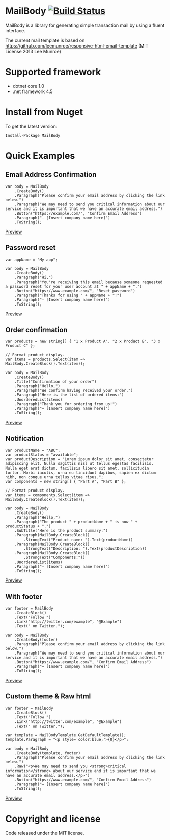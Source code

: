 # MailBody [![Build Status](https://travis-ci.org/doxakis/MailBody.svg?branch=master)](https://travis-ci.org/doxakis/MailBody)
MailBody is a library for generating simple transaction mail by using a fluent interface.

The current mail template is based on https://github.com/leemunroe/responsive-html-email-template
(MIT License 2013 Lee Munroe)

# Supported framework
- dotnet core 1.0
- .net framework 4.5

# Install from Nuget
To get the latest version:
```
Install-Package MailBody
```

# Quick Examples

## Email Address Confirmation
```
var body = MailBody
    .CreateBody()
    .Paragraph("Please confirm your email address by clicking the link below.")
    .Paragraph("We may need to send you critical information about our service and it is important that we have an accurate email address.")
    .Button("https://example.com/", "Confirm Email Address")
    .Paragraph("— [Insert company name here]")
    .ToString();
```

[Preview](https://cdn.rawgit.com/doxakis/MailBody/master/src/Example/Output/EmailAddressConfirmation.html)

## Password reset
```
var appName = "My app";

var body = MailBody
    .CreateBody()
    .Paragraph("Hi,")
    .Paragraph("You're receiving this email because someone requested a password reset for your user account at " + appName + ".")
    .Button("https://www.example.com/", "Reset password")
    .Paragraph("Thanks for using " + appName + "!")
    .Paragraph("— [Insert company name here]")
    .ToString();
```

[Preview](https://cdn.rawgit.com/doxakis/MailBody/master/src/Example/Output/PasswordReset.html)

## Order confirmation
```
var products = new string[] { "1 x Product A", "2 x Product B", "3 x Product C" };

// Format product display.
var items = products.Select(item => MailBody.CreateBlock().Text(item));
            
var body = MailBody
    .CreateBody()
    .Title("Confirmation of your order")
    .Paragraph("Hello,")
    .Paragraph("We confirm having received your order.")
    .Paragraph("Here is the list of ordered items:")
    .UnorderedList(items)
    .Paragraph("Thank you for ordering from us!")
    .Paragraph("— [Insert company name here]")
    .ToString();
```

[Preview](https://cdn.rawgit.com/doxakis/MailBody/master/src/Example/Output/OrderConfirmation.html)

## Notification
```
var productName = "ABC";
var productStatus = "available";
var productDescription = "Lorem ipsum dolor sit amet, consectetur adipiscing elit. Nulla sagittis nisl ut tellus egestas facilisis. Nulla eget erat dictum, facilisis libero sit amet, sollicitudin tortor. Morbi iaculis, urna eu tincidunt dapibus, sapien ex dictum nibh, non congue urna tellus vitae risus.";
var components = new string[] { "Part A", "Part B" };
            
// Format product display.
var items = components.Select(item => MailBody.CreateBlock().Text(item));
            
var body = MailBody
    .CreateBody()
    .Paragraph("Hello,")
    .Paragraph("The product " + productName + " is now " + productStatus + ".")
    .SubTitle("Here is the product summary:")
    .Paragraph(MailBody.CreateBlock()
        .StrongText("Product name: ").Text(productName))
    .Paragraph(MailBody.CreateBlock()
        .StrongText("Description: ").Text(productDescription))
    .Paragraph(MailBody.CreateBlock()
        .StrongText("Components:"))
    .UnorderedList(items)
    .Paragraph("— [Insert company name here]")
    .ToString();
```

[Preview](https://cdn.rawgit.com/doxakis/MailBody/master/src/Example/Output/Notification.html)

## With footer
```
var footer = MailBody
    .CreateBlock()
    .Text("Follow ")
    .Link("http://twitter.com/example", "@Example")
    .Text(" on Twitter.");

var body = MailBody
    .CreateBody(footer)
    .Paragraph("Please confirm your email address by clicking the link below.")
    .Paragraph("We may need to send you critical information about our service and it is important that we have an accurate email address.")
    .Button("https://www.example.com/", "Confirm Email Address")
    .Paragraph("— [Insert company name here]")
    .ToString();
```

[Preview](https://cdn.rawgit.com/doxakis/MailBody/master/src/Example/Output/Withfooter.html)

## Custom theme & Raw html
```
var footer = MailBody
    .CreateBlock()
    .Text("Follow ")
    .Link("http://twitter.com/example", "@Example")
    .Text(" on Twitter.");

var template = MailBodyTemplate.GetDefaultTemplate();
template.Paragraph = "<p style='color:blue;'>{0}</p>";

var body = MailBody
    .CreateBody(template, footer)
    .Paragraph("Please confirm your email address by clicking the link below.")
    .Raw("<p>We may need to send you <strong>critical information</strong> about our service and it is important that we have an accurate email address.</p>")
    .Button("https://www.example.com/", "Confirm Email Address")
    .Paragraph("— [Insert company name here]")
    .ToString();
```

[Preview](https://cdn.rawgit.com/doxakis/MailBody/master/src/Example/Output/CustomThemeAndRawHtml.html)

# Copyright and license
Code released under the MIT license.
